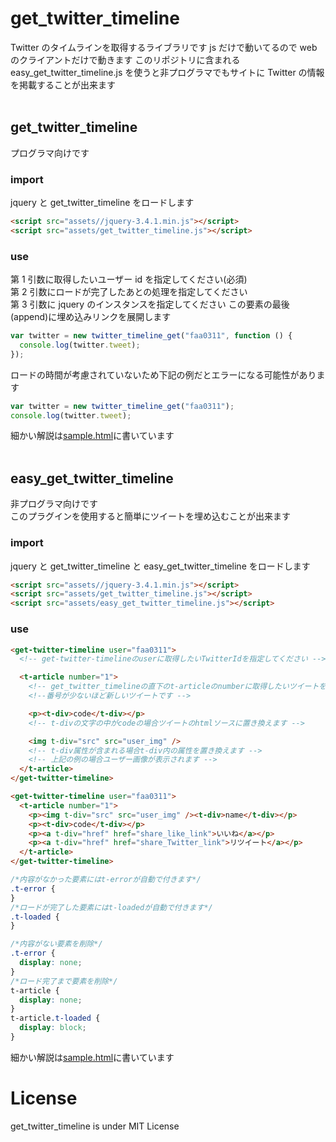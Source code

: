 # get_twitter_timeline

Twitter のタイムラインを取得するライブラリです
js だけで動いてるので web のクライアントだけで動きます
このリポジトリに含まれる easy_get_twitter_timeline.js を使うと非プログラマでもサイトに Twitter の情報を掲載することが出来ます
<br><br>

## get_twitter_timeline

プログラマ向けです

### import

jquery と get_twitter_timeline をロードします

```html
<script src="assets//jquery-3.4.1.min.js"></script>
<script src="assets/get_twitter_timeline.js"></script>
```

### use

第 1 引数に取得したいユーザー id を指定してください(必須)<br>
第 2 引数にロードが完了したあとの処理を指定してください<br>
第 3 引数に jquery のインスタンスを指定してください この要素の最後(append)に埋め込みリンクを展開します<br>

```js
var twitter = new twitter_timeline_get("faa0311", function () {
  console.log(twitter.tweet);
});
```

ロードの時間が考慮されていないため下記の例だとエラーになる可能性があります<br>

```js
var twitter = new twitter_timeline_get("faa0311");
console.log(twitter.tweet);
```

細かい解説は[sample.html](https://fa0311.github.io/get_twitter_timeline/sample.html)に書いています
<br><br>

## easy_get_twitter_timeline

非プログラマ向けです<br>
このプラグインを使用すると簡単にツイートを埋め込むことが出来ます

### import

jquery と get_twitter_timeline と easy_get_twitter_timeline をロードします

```html
<script src="assets//jquery-3.4.1.min.js"></script>
<script src="assets/get_twitter_timeline.js"></script>
<script src="assets/easy_get_twitter_timeline.js"></script>
```

### use

```html
<get-twitter-timeline user="faa0311">
  <!-- get-twitter-timelineのuserに取得したいTwitterIdを指定してください -->

  <t-article number="1">
    <!-- get_twitter_timelineの直下のt-articleのnumberに取得したいツイートを指定してください -->
    <!--番号が少ないほど新しいツイートです -->

    <p><t-div>code</t-div></p>
    <!-- t-divの文字の中がcodeの場合ツイートのhtmlソースに置き換えます -->

    <img t-div="src" src="user_img" />
    <!-- t-div属性が含まれる場合t-div内の属性を置き換えます -->
    <!-- 上記の例の場合ユーザー画像が表示されます -->
  </t-article>
</get-twitter-timeline>
```

```html
<get-twitter-timeline user="faa0311">
  <t-article number="1">
    <p><img t-div="src" src="user_img" /><t-div>name</t-div></p>
    <p><t-div>code</t-div></p>
    <p><a t-div="href" href="share_like_link">いいね</a></p>
    <p><a t-div="href" href="share_Twitter_link">リツイート</a></p>
  </t-article>
</get-twitter-timeline>
```

```css
/*内容がなかった要素にはt-errorが自動で付きます*/
.t-error {
}
/*ロードが完了した要素にはt-loadedが自動で付きます*/
.t-loaded {
}
```

```css
/*内容がない要素を削除*/
.t-error {
  display: none;
}
/*ロード完了まで要素を削除*/
t-article {
  display: none;
}
t-article.t-loaded {
  display: block;
}
```

細かい解説は[sample.html](https://fa0311.github.io/get_twitter_timeline/easy_sample.html)に書いています

# License

get_twitter_timeline is under MIT License

